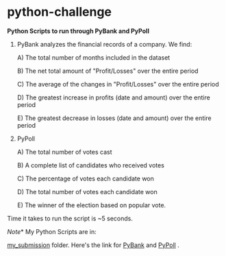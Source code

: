 # python-challenge


**Python Scripts to run through PyBank and PyPoll**

1) PyBank analyzes the financial records of a company. We find:

    A) The total number of months included in the dataset

    B) The net total amount of "Profit/Losses" over the entire period

    C) The average of the changes in "Profit/Losses" over the entire period

    D) The greatest increase in profits (date and amount) over the entire period
    
    E) The greatest decrease in losses (date and amount) over the entire period

2) PyPoll
    
    A) The total number of votes cast
    
    B) A complete list of candidates who received votes
    
    C) The percentage of votes each candidate won
    
    D) The total number of votes each candidate won
    
    E) The winner of the election based on popular vote.

Time it takes to run the script is ~5 seconds.


*Note** My Python Scripts are in: 

[my_submission](https://github.com/slobanwala1/python-challenge/tree/main/my_submission) folder. Here's the link for [PyBank](https://github.com/slobanwala1/python-challenge/tree/main/my_submission/PyBank) and [PyPoll](https://github.com/slobanwala1/python-challenge/tree/main/my_submission/PyPoll) . 